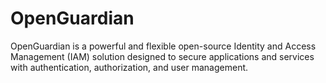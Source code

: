 # OpenGuardian
OpenGuardian is a powerful and flexible open-source Identity and Access Management (IAM) solution designed to secure applications and services with authentication, authorization, and user management.
